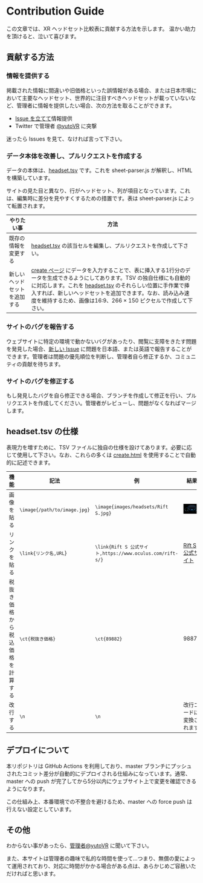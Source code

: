 # Contribution Guide

この文章では、XR ヘッドセット比較表に貢献する方法を示します。
温かい助力を頂けると、泣いて喜びます。

## 貢献する方法

### 情報を提供する
掲載された情報に間違いや旧価格といった誤情報がある場合、または日本市場において主要なヘッドセット、世界的に注目すべきヘッドセットが載っていないなど、管理者に情報を提供したい場合、次の方法を取ることができます。

- [Issue を立てて](https://github.com/yutokun/XR-Headset-Comparison/issues/new)情報提供
- Twitter で管理者 [@yutoVR](https://twitter.com/yutoVR) に突撃

迷ったら Issues を見て、なければ言って下さい。

### データ本体を改善し、プルリクエストを作成する
データの本体は、[headset.tsv](headset.tsv) です。これを sheet-parser.js が解釈し、HTML を構築しています。

サイトの見た目と異なり、行がヘッドセット、列が項目となっています。これは、編集時に差分を見やすくするための措置です。表は sheet-parser.js によって転置されます。


| やりたい事 | 方法 |
| --- | --- |
| 既存の情報を変更する | [headset.tsv](headset.tsv) の該当セルを編集し、プルリクエストを作成して下さい。 |
| 新しいヘッドセットを追加する | [create ページ](https://xr-comparison.yutokun.com/create) にデータを入力することで、表に挿入する1行分のデータを生成できるようにしてあります。TSV の独自仕様にも自動的に対応します。これを [headset.tsv](headset.tsv) のそれらしい位置に手作業で挿入すれば、新しいヘッドセットを追加できます。なお、読み込み速度を維持するため、画像は16:9、266 × 150 ピクセルで作成して下さい。 |

### サイトのバグを報告する
ウェブサイトに特定の環境で動かないバグがあったり、閲覧に支障をきたす問題を発見した場合、[新しい Issue](https://github.com/yutokun/XR-Headset-Comparison/issues/new) に問題を日本語、または英語で報告することができます。管理者は問題の優先順位を判断し、管理者自ら修正するか、コミュニティの貢献を待ちます。

### サイトのバグを修正する
もし発見したバグを自ら修正できる場合、ブランチを作成して修正を行い、プルリクエストを作成してください。管理者がレビューし、問題がなくなればマージします。

## headset.tsv の仕様
表現力を増すために、TSV ファイルに独自の仕様を設けてあります。必要に応じて使用して下さい。なお、これらの多くは [create.html](https://xr-comparison.yutokun.com/create.html) を使用することで自動的に記述できます。


| 機能 | 記法 | 例 | 結果 |
| --- | --- | --- | --- |
| 画像を貼る | `\image{/path/to/image.jpg}` | `\image{images/headsets/Rift S.jpg}` | <img src="images/headsets/Rift S.jpg"> |
| リンクを貼る | `\link{リンク名,URL`} | `\link{Rift S 公式サイト,https://www.oculus.com/rift-s/}` | [Rift S 公式サイト](https://www.oculus.com/rift-s/) |
| 税抜き価格から税込価格を計算する | `\ct{税抜き価格}` | `\ct{89882}` | 98870 |
| 改行する | `\n` | `\n` | 改行コードに変換されます |

## デプロイについて

本リポジトリは GitHub Actions を利用しており、master ブランチにプッシュされたコミット差分が自動的にデプロイされる仕組みになっています。通常、master への push が完了してから5分以内にウェブサイト上で変更を確認できるようになります。

この仕組み上、本番環境での不整合を避けるため、master への force push は行えない設定としています。

## その他
わからない事があったら、[管理者@yutoVR](https://twitter.com/yutoVR) に聞いて下さい。

また、本サイトは管理者の趣味で私的な時間を使って…つまり、無償の愛によって運用されており、対応に時間がかかる場合がある点は、あらかじめご容赦いただければと思います。



